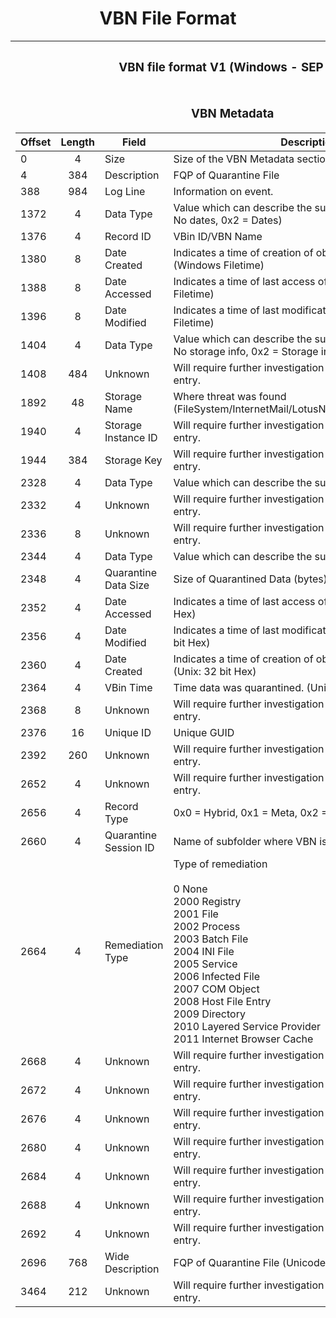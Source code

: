 <style>
h1 {
  text-align: center;
}

h2 {
  text-align: center;
}

h3 {
  text-align: center;
}

h4 {
  text-align: center;
}

h5 {
  text-align: center;
}
</style>

<p>
<h1>VBN File Format</h1>
</p>

<table>
<tr><th><h3>VBN file format V1 (Windows - SEP 11)</h3></th><th><h3>VBN file format V2 (Windows - SEP 12 +)</h3></th><th><h3>VBN file format V2 (Linux - SEP 12 +)</h3></th></tr>
<tr valign="top"><td>

<p align="center">
<h3>VBN Metadata</h3>
</p>

| Offset | Length | Field                 | Description                                                                              |
| ------ | :----: | --------------------- | ---------------------------------------------------------------------------------------- |
| 0      | 4      | Size                  | Size of the VBN Metadata section, 0xe5c                                                  |
| 4      | 384    | Description           | FQP of Quarantine File                                                                   |
| 388    | 984    | Log Line              | Information on event.                                                                    |
| 1372   | 4      | Data Type             | Value which can describe the subsequent data. (0x1 = No dates, 0x2 = Dates)              |
| 1376   | 4      | Record ID             | VBin ID/VBN Name                                                                         |
| 1380   | 8      | Date Created          | Indicates a time of creation of object on the file system. (Windows Filetime)            |
| 1388   | 8      | Date Accessed         | Indicates a time of last access of an object. (Windows Filetime)                         |
| 1396   | 8      | Date Modified         | Indicates a time of last modification of content. (Windows Filetime)                     |
| 1404   | 4      | Data Type             | Value which can describe the subsequent data. (0x0 = No storage info, 0x2 = Storage info |
| 1408   | 484    | Unknown               | Will require further investigation as to the purpose of this entry.                      |
| 1892   | 48     | Storage Name          | Where threat was found (FileSystem/InternetMail/LotusNotes/MicrosoftExchange)            |
| 1940   | 4      | Storage Instance ID   | Will require further investigation as to the purpose of this entry.                      |
| 1944   | 384    | Storage Key           | Will require further investigation as to the purpose of this entry.                      |
| 2328   | 4      | Data Type             | Value which can describe the subsequent data.                                            |
| 2332   | 4      | Unknown               | Will require further investigation as to the purpose of this entry.                      |
| 2336   | 8      | Unknown               | Will require further investigation as to the purpose of this entry.                      |
| 2344   | 4      | Data Type             | Value which can describe the subsequent data.                                            |
| 2348   | 4      | Quarantine Data Size  | Size of Quarantined Data (bytes)                                                         |
| 2352   | 4      | Date Accessed         | Indicates a time of last access of an object. (Unix: 32 bit Hex)                         |
| 2356   | 4      | Date Modified         | Indicates a time of last modification of content. (Unix: 32 bit Hex)                     |
| 2360   | 4      | Date Created          | Indicates a time of creation of object on the file system. (Unix: 32 bit Hex)            |
| 2364   | 4      | VBin Time             | Time data was quarantined. (Unix: 32 bit Hex)                                            |
| 2368   | 8      | Unknown               | Will require further investigation as to the purpose of this entry.                      |
| 2376   | 16     | Unique ID             | Unique GUID                                                                              |
| 2392   | 260    | Unknown               | Will require further investigation as to the purpose of this entry.                      |
| 2652   | 4      | Unknown               | Will require further investigation as to the purpose of this entry.                      |
| 2656   | 4      | Record Type           | 0x0 = Hybrid, 0x1 = Meta, 0x2 = Quarantine                                               |
| 2660   | 4      | Quarantine Session ID | Name of subfolder where VBN is stored                                                    |
| 2664   | 4      | Remediation Type      | Type of remediation<br><br>0 None<br>2000 Registry<br>2001 File<br>2002 Process<br>2003 Batch File<br>2004 INI File<br>2005 Service<br>2006 Infected File<br>2007 COM Object<br>2008 Host File Entry<br>2009 Directory<br>2010 Layered Service Provider<br>2011 Internet Browser Cache |
| 2668   | 4      | Unknown               | Will require further investigation as to the purpose of this entry.                      |
| 2672   | 4      | Unknown               | Will require further investigation as to the purpose of this entry.                      |
| 2676   | 4      | Unknown               | Will require further investigation as to the purpose of this entry.                      |
| 2680   | 4      | Unknown               | Will require further investigation as to the purpose of this entry.                      |
| 2684   | 4      | Unknown               | Will require further investigation as to the purpose of this entry.                      |
| 2688   | 4      | Unknown               | Will require further investigation as to the purpose of this entry.                      |
| 2692   | 4      | Unknown               | Will require further investigation as to the purpose of this entry.                      |
| 2696   | 768    | Wide Description      | FQP of Quarantine File (Unicode)                                                         |
| 3464   | 212    | Unknown               | Will require further investigation as to the purpose of this entry.                      |

</td><td>

<p align="center">
<h3>VBN Metadata</h3>
</p>

| Offset | Length | Field                 | Description                                                                              |
| ------ | :----: | --------------------- | ---------------------------------------------------------------------------------------- |
| 0      | 4      | Size                  | Size of the VBN Metadata section, 0x1290                                                 |
| 4      | 384    | Description           | FQP of Quarantine File                                                                   |
| 388    | 2048   | Log Line              | Information on event.                                                                    |
| 2436   | 4      | Data Type             | Value which can describe the subsequent data. (0x1 = No dates, 0x2 = Dates)              |
| 2440   | 4      | Record ID             | VBin ID/VBN Name                                                                         |
| 2444   | 8      | Date Created          | Indicates a time of creation of object on the file system. (Windows Filetime)            |
| 2452   | 8      | Date Accessed         | Indicates a time of last access of an object. (Windows Filetime)                         |
| 2460   | 8      | Date Modified         | Indicates a time of last modification of content. (Windows Filetime)                     |
| 2468   | 4      | Data Type             | Value which can describe the subsequent data. (0x0 = No storage info, 0x2 = Storage info |
| 2472   | 484    | Unknown               | Will require further investigation as to the purpose of this entry.                      |
| 2956   | 48     | Storage Name          | Where threat was found (FileSystem/InternetMail/LotusNotes/MicrosoftExchange)            |
| 3004   | 4      | Storage Instance ID   | Will require further investigation as to the purpose of this entry.                      |
| 3008   | 384    | Storage Key           | Will require further investigation as to the purpose of this entry.                      |
| 3392   | 4      | Data Type             | Value which can describe the subsequent data.                                            |
| 3396   | 4      | Unknown               | Will require further investigation as to the purpose of this entry.                      |
| 3400   | 8      | Unknown               | Will require further investigation as to the purpose of this entry.                      |
| 3408   | 4      | Data Type             | Value which can describe the subsequent data.                                            |
| 3412   | 4      | Quarantine Data Size  | Size of Quarantined Data (bytes)                                                         |
| 3416   | 4      | Date Accessed         | Indicates a time of last access of an object. (Unix: 32 bit Hex)                         |
| 3420   | 4      | Unknown               | Will require further investigation as to the purpose of this entry.                      |
| 3424   | 4      | Date Modified         | Indicates a time of last modification of content. (Unix: 32 bit Hex)                     |
| 3428   | 4      | Unknown               | Will require further investigation as to the purpose of this entry.                      |
| 3432   | 4      | Date Created          | Indicates a time of creation of object on the file system. (Unix: 32 bit Hex)            |
| 3436   | 4      | Unknown               | Will require further investigation as to the purpose of this entry.                      |
| 3440   | 4      | VBin Time             | Time data was quarantined. (Unix: 32 bit Hex)                                            |
| 3444   | 4      | Unknown               | Will require further investigation as to the purpose of this entry.                      |
| 3448   | 4      | Unknown               | Will require further investigation as to the purpose of this entry.                      |
| 3452   | 16     | Unique ID             | Unique GUID                                                                              |
| 3468   | 260    | Unknown               | Will require further investigation as to the purpose of this entry.                      |
| 3728   | 4      | Unknown               | Will require further investigation as to the purpose of this entry.                      |
| 3732   | 4      | Record Type           | 0x0 = Hybrid, 0x1 = Meta, 0x2 = Quarantine                                               |
| 3736   | 4      | Quarantine Session ID | Name of subfolder where VBN is stored                                                    |
| 3740   | 4      | Remediation Type      | Type of remediation<br><br>0 None<br>2000 Registry<br>2001 File<br>2002 Process<br>2003 Batch File<br>2004 INI File<br>2005 Service<br>2006 Infected File<br>2007 COM Object<br>2008 Host File Entry<br>2009 Directory<br>2010 Layered Service Provider<br>2011 Internet Browser Cache |
| 3744   | 4      | Unknown               | Will require further investigation as to the purpose of this entry.                      |
| 3748   | 4      | Unknown               | Will require further investigation as to the purpose of this entry.                      |
| 3752   | 4      | Unknown               | Will require further investigation as to the purpose of this entry.                      |
| 3756   | 4      | Unknown               | Will require further investigation as to the purpose of this entry.                      |
| 3760   | 4      | Unknown               | Will require further investigation as to the purpose of this entry.                      |
| 3764   | 4      | Unknown               | Will require further investigation as to the purpose of this entry.                      |
| 3768   | 4      | Unknown               | Will require further investigation as to the purpose of this entry.                      |
| 3772   | 768    | Wide Description      | FQP of Quarantine File (Unicode)                                                         |
| 4540   | 212    | Unknown               | Will require further investigation as to the purpose of this entry.                      |

</td><td>

<p align="center">
<h3>VBN Metadata &#42WIP</h3>
</p>

| Offset | Length | Field                 | Description                                                                              |
| ------ | :----: | --------------------- | ---------------------------------------------------------------------------------------- |
| 0      | 4      | Size                  | Size of the VBN Metadata section, 0x3afc                                                 |
| 4      | 4096   | Description           | FQP of Quarantine File                                                                   |
| 4100   | 1112   | Log Line              | Information on event.                                                                    |
| 5212   | 4      | Data Type             | Value which can describe the subsequent data. (0x1 = No dates, 0x2 = Dates)              |
| 5216   | 4      | Record ID             | VBin ID/VBN Name                                                                         |
| 5220   | 36     | Unknown               | Will require further investigation as to the purpose of this entry.                      |
| 5256   | 4      | Quarantine File Size  | Size of Quarantined File (bytes)                                                         |
| 5260   | 4      | Date Modified         | Indicates a time of last modification of content. (Unix: 32 bit Hex)                     |
| 5264   | 4      | Date Created          | Indicates a time of creation of object on the file system. (Unix: 32 bit Hex)            |
| 5268   | 4      | Date Accessed         | Indicates a time of last access of an object. (Unix: 32 bit Hex)                         |
| 5272   | 4      | VBin Time             | Time file was quarantined. (Unix: 32 bit Hex)                                            |
| 5276   | 4      | Data Type             | Value which can describe the subsequent data. (0x0 = No storage info, 0x2 = Storage info |
| 5280   | 452    | Unknown               | Will require further investigation as to the purpose of this entry.                      |
| 5732   | 48     | Storage Name          | Appears to always be FileSystem                                                          |
| 5780   | 4      | Storage Instance ID   | Will require further investigation as to the purpose of this entry.                      |
| 5784   | 4096   | Storage Key           | Will require further investigation as to the purpose of this entry.                      |
| 9880   | 4      | Data Type             | Value which can describe the subsequent data.                                            |
| 9884   | 16     | Unknown               | Will require further investigation as to the purpose of this entry.                      |
| 9900   | 36     | Unknown               | Will require further investigation as to the purpose of this entry.                      |
| 9936   | 4      | Quarantine Data Size  | Size of Quarantined Data (bytes)                                                         |
| 9940   | 4      | Date Created          | Indicates a time of creation of object on the file system. (Unix: 32 bit Hex)            |
| 9944   | 4      | Date Accessed         | Indicates a time of last access of an object. (Unix: 32 bit Hex)                         |
| 9948   | 4      | Date Modified         | Indicates a time of last modification of content. (Unix: 32 bit Hex)                     |
| 9952   | 4      | VBin Time             | Time data was quarantined. (Unix: 32 bit Hex)                                            |
| 9956   | 8      | Unknown               | Will require further investigation as to the purpose of this entry.                      |
| 9964   | 16     | Unique ID             | Unique GUID                                                                              |
| 9980   | 4096   | Unknown               | Will require further investigation as to the purpose of this entry.                      |
| 14076  | 4      | Unknown               | Will require further investigation as to the purpose of this entry.                      |
| 14080  | 4      | Record Type           | 0x0 = Hybrid, 0x1 = Meta, 0x2 = Quarantine                                               |
| 14084  | 4      | Quarantine Session ID | Name of subfolder where VBN is stored                                                    |
| 14088  | 4      | Remediation Type      | Type of remediation<br><br>0 None<br>2000 Registry<br>2001 File<br>2002 Process<br>2003 Batch File<br>2004 INI File<br>2005 Service<br>2006 Infected File<br>2007 COM Object<br>2008 Host File Entry<br>2009 Directory<br>2010 Layered Service Provider<br>2011 Internet Browser Cache |
| 14092  | 4      | Unknown               | Will require further investigation as to the purpose of this entry.                      |
| 14096  | 4      | Unknown               | Will require further investigation as to the purpose of this entry.                      |
| 14100  | 4      | Unknown               | Will require further investigation as to the purpose of this entry.                      |
| 14104  | 4      | Unknown               | Will require further investigation as to the purpose of this entry.                      |
| 14108  | 4      | Unknown               | Will require further investigation as to the purpose of this entry.                      |
| 14112  | 4      | Unknown               | Will require further investigation as to the purpose of this entry.                      |
| 14116  | 4      | Unknown               | Will require further investigation as to the purpose of this entry.                      |
| 14120  | 768    | Wide Description      | FQP of Quarantine File (Unicode)                                                         |
| 14888  | 212    | Unknown               | Will require further investigation as to the purpose of this entry.                      |


</td></tr></table>

<p>
<h2>The Record Type determines what comes next.</h2>
</p>

<table>
<tr><th><h3>Record Type 0<br>The following sections are XORed with 0x5A.</h3></th><th><h3>Record Type 1</h3></th><th><h3>Record Type 2<br>The following sections are XORed with 0x5A.</h3></th></tr>
<tr valign="top"><td>

### QData Location (Optional)

| Offset | Length           | Field                  | Description                                                         |
| ------ | :--------------: | ---------------------- | ------------------------------------------------------------------- |
| 0      | 8                | Header                 | QData location header, 00000006aaaa20ce                             |
| 8      | 8                | QUarantine Data Offset | Offset to start of quarantine data                                  |
| 16     | 8                | QData Location Size    | Size of QData Location                                              |
| 24     | 4                | EOF                    | Size from end of quarantine data to EOF                             |
| 28     | Data Offset - 28 | Unknown                | Will require further investigation as to the purpose of this entry. |

### Quarantine Data

| Offset | Length | Field | Description     |
| ------ | :----: | ----- | --------------- |
| 0      | Varies | Data  | Quarantine data |

### QData Info (Optional)

| Offset | Length               | Field           | Description                                      |
| ------ | :------------------: | --------------- | ------------------------------------------------ |
| 0      | 8                    | Header          | QData info header                                |
| 8      | 8                    | QData Info Size | Size of QData info                               |
| 16     | QData Info Size - 16 | QData           | Additional information about the quarantine data |

</td><td>

### Quarantine Metadata

The quarantine metadata appears to be in ASN.1 format. It is comprised of a series of tags.

| Code | Value Length | Extra Data                                                                        |
| ---- | :----------: | --------------------------------------------------------------------------------- |
| 0x01 | 1            | None                                                                              |
| 0x0A | 1            | None                                                                              |
| 0x03 | 4            | None                                                                              |
| 0x06 | 4            | None                                                                              |
| 0x04 | 8            | None                                                                              |
| 0x07 | 4            | NUL-terminated ASCII String (of length controlled by dword following 0x07 code)   |
| 0x08 | 4            | NUL-terminated Unicode String (of length controlled by dword following 0x08 code) |
| 0x09 | 4            | Container (of length controlled by dword following 0x09 code)                     |
| 0x0F | 16           | None                                                                              |
| 0x10 | 16           | None                                                                              |

</td><td>

### Quarantine Metadata

| Offset | Length  | Field                   | Description                                  |
| ------ | :-----: | ----------------------- | -------------------------------------------- |
| 0      | 8       | QM Header               | Header is always 0000000000000000            |
| 8      | 8       | QM Header Size          | Size, in bytes, of the QM header             |
| 16     | 8       | QM Size                 | Size, in bytes, of the QM                    |
| 24     | 8       | QM Size + Header Size   | Size, in bytes, of the QM and header         |
| 32     | 8       | End of QM to End of VBN | Size, in bytes, from end of QM to end of VBN |
| 40     | QM Size | Quarntine Metadata      | Quarantine Metadata                          |

The quarantine metadata appears to be in ASN.1 format. It is comprised of a series of tags.

### ASN.1 Tags

| Code | Value Length | Extra Data                                                                        |
| ---- | :----------: | --------------------------------------------------------------------------------- |
| 0x01 | 1            | None                                                                              |
| 0x0A | 1            | None                                                                              |
| 0x03 | 4            | None                                                                              |
| 0x06 | 4            | None                                                                              |
| 0x04 | 8            | None                                                                              |
| 0x07 | 4            | NUL-terminated ASCII String (of length controlled by dword following 0x07 code)   |
| 0x08 | 4            | NUL-terminated Unicode String (of length controlled by dword following 0x08 code) |
| 0x09 | 4            | Container (of length controlled by dword following 0x09 code)                     |
| 0x0F | 16           | None                                                                              |
| 0x10 | 16           | None                                                                              |


<p>
<h3>The Tag determines what comes next.</h3>
</p>

<table>
<tr><th><h3>0x03 Quarantine Hash</h3></th><th><h3>0x06 Unknown</h3></th></tr>
<tr valign="top"><td>

### Quarantine Hash

| Offset | Length                      | Field                                  | Description                                            |
| ------ | :-------------------------: | -------------------------------------- | ------------------------------------------------------ |
| 0      | 1                           | Tag1                                   | 0x03                                                   |
| 1      | 4                           | Tag1 Value                             | Tag1 Value                                             |
| 5      | 1                           | Tag2                                   | Tag2                                                   |
| 6      | 1                           | Tag2 Value                             | Tag2 Value (value can be 0x00 or 0x01)                 |
| 7      | 1                           | Tag3 (Optional)                        | Tag3 (if Tag2 Value is 0x01, Tag3 is 0x08              | 
| 8      | 4                           | SHA1 Hash Length (Optional)            | Length of SHA1 (if Tag3 is 0x08, data will be present) |
| 12     | SHA1 Hash Length            | SHA1 (Optional)                        | SHA1 of quarantine data                                |
| 94     | 1                           | Tag4 (Optional)                        | Tag4, always 0x03                                      |
| 95     | 4                           | Tag4 Value (Optional)                  | Tag4 Value                                             |
| 99     | 1                           | Tag5 (Optional)                        | Tag5, always 0x03                                      |
| 100    | 4                           | Tag5 Value (Optional)                  | Tag5 Value                                             |
| 104    | 1                           | Tag6 (Optional)                        | Tag6, always 0x09                                      |
| 105    | 4                           | Quarantine Data Size Length (Optional) | Length of quarantine data size                         |
| 109    | Quarantine Data Size Length | Quarantine Data Size 2 (Optional)      | Size of quarantine data                                |



### Quarantine SDDL (Optional)

(may not be present)

| Offset | Lenght                   | Field                    | Description                 |
| ------ | :----------------------: | ------------------------ | --------------------------- |
| 0      | 1                        | Tag7                     | Tag7, always 0x08           |
| 1      | 4                        | Security Descriptor Size | Variable length             |
| 5      | Security Descriptor Size | Security Descriptor      | Security descriptor of file |
| Varies | 1                        | Tag8                     | Tag8                        |
| Varies | 4                        | Tag8 Value               | Tag8 Value                  |
| Varies | 1                        | Tag9                     | Tag9                        |
| Varies | 8                        | Quarantine Data Size 3   | Size of quarntine data      |

If the Quarantine SDDL tag is not present, there can be two additional structures included with the quarantine data.  

#### Unknown (Optional)
If the Quarantine Data Size in VBN Metadata is Smaller than the Quarantine Data Size in Quarantine Info, this structure will be present.

| Offset | Lenght                | Field                            | Description                                                                         |
| ------ | :-------------------: | -------------------------------- | ----------------------------------------------------------------------------------- |
| 0      | 1                     | Tag                              | ASN.1 tag, 0x09                                                                     |
| 1      | 4                     | Chunk Size                       | Variable length                                                                     |
| 5      | 8                     | Unknown                          | Will require further investigation as to the purpose of this entry. (XORed with A5) |
| 13     | 4                     | Unknown Data Size                | Size of unknown data (XORed with A5)                                                |
| 17     | 8                     | Unknown                          | Will require further investigation as to the purpose of this entry. (XORed with A5) |
| 25     | Unknown Data Size     | Unknown                          | Will require further investigation as to the purpose of this entry. (XORed with A5) |
| Varies | 8                     | Unknown                          | Will require further investigation as to the purpose of this entry. (XORed with A5) |
| Varies | 4                     | Quarantine Data Size             | Size of quarantined data (XORed with A5)                                            |
| Varies | 8                     | Unknown                          | Will require further investigation as to the purpose of this entry. (XORed with A5) |
| Varies | Chunk Size            | Data                             | Quarantine data (XORed with A5)                                                     |


#### Quarantine Data (Optional)

The quarantine data is broken into chunks of data XORed with 0xA5. This continues until the last chunk divider.

| Offset | Lenght     | Field                | Description                     |
| ------ | :--------: | -------------------- | ------------------------------- |
| 0      | 1          | Tag                  | ASN.1 tag, 0x09                 |
| 1      | 4          | Chunk Size           | Variable length                 |
| 5      | Chunk Size | Data                 | Quarantine data (XORed with A5) |

#### Attribute (Optional)

The followinf data is XORed with A5

| Offset | Lenght                | Field                            | Description                                                         |
| ------ | :-------------------: | -------------------------------- | ------------------------------------------------------------------- |
| Varies | 8                     | Attribute Data Type (Optional)   | 0x02 = $EA, 0x04 = $DATA, 0x07 = $OBJECT_ID                         |
| Varies | 8                     | Attribute Data Size (Optional)   | Size of attribute data                                              |
| Varies | 4                     | Attribute Name Size (Optional)   | Size of attribute name field                                        |
| Varies | Attribute Name Size   | Attribute Name (Optional)        | Name of attribute                                                   |
| Varies | Attribute Data Size   | Attribute Data (Optional)        | Data, varies by type                                                |

</td><td>

The Unknown appears to be in ASN.1 format. It is comprised of a series of tags.

### ASN.1 Tags

| Code | Value Length | Extra Data                                                                        |
| ---- | :----------: | --------------------------------------------------------------------------------- |
| 0x01 | 1            | None                                                                              |
| 0x0A | 1            | None                                                                              |
| 0x03 | 4            | None                                                                              |
| 0x06 | 4            | None                                                                              |
| 0x04 | 8            | None                                                                              |
| 0x07 | 4            | NUL-terminated ASCII String (of length controlled by dword following 0x07 code)   |
| 0x08 | 4            | NUL-terminated Unicode String (of length controlled by dword following 0x08 code) |
| 0x09 | 4            | Container (of length controlled by dword following 0x09 code)                     |
| 0x0F | 16           | None                                                                              |
| 0x10 | 16           | None                                                                              |


</td></tr></table>